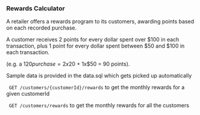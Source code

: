 ### Rewards Calculator



A retailer offers a rewards program to its customers, awarding points based on each recorded purchase.



A customer receives 2 points for every dollar spent over $100 in each transaction, plus 1 point for every dollar spent between $50 and $100 in each transaction.

(e.g. a $120 purchase = 2x$20 + 1x$50 = 90 points).

Sample data is provided in the data.sql which gets picked up automatically

```  GET /customers/{customerId}/rewards ```  to get the monthly rewards for a given customerId

```  GET /customers/rewards ```  to get the monthly rewards for all the customers